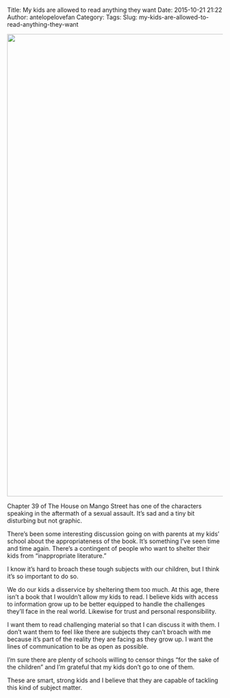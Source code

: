 Title: My kids are allowed to read anything they want
Date: 2015-10-21 21:22
Author: antelopelovefan
Category: 
Tags: 
Slug: my-kids-are-allowed-to-read-anything-they-want

<img src="https://cdn-images-1.medium.com/max/800/1*5SM-Tqts3RKK5ikb_Njk8A.jpeg" width="700" height="1080" />

Chapter 39 of The House on Mango Street has one of the characters speaking in the aftermath of a sexual assault. It’s sad and a tiny bit disturbing but not graphic.

There’s been some interesting discussion going on with parents at my kids’ school about the appropriateness of the book. It’s something I’ve seen time and time again. There’s a contingent of people who want to shelter their kids from “inappropriate literature.”

I know it’s hard to broach these tough subjects with our children, but I think it’s so important to do so.

We do our kids a disservice by sheltering them too much. At this age, there isn’t a book that I wouldn’t allow my kids to read. I believe kids with access to information grow up to be better equipped to handle the challenges they’ll face in the real world. Likewise for trust and personal responsibility.

I want them to read challenging material so that I can discuss it with them. I don’t want them to feel like there are subjects they can’t broach with me because it’s part of the reality they are facing as they grow up. I want the lines of communication to be as open as possible.

I’m sure there are plenty of schools willing to censor things “for the sake of the children” and I’m grateful that my kids don’t go to one of them.

These are smart, strong kids and I believe that they are capable of tackling this kind of subject matter.

